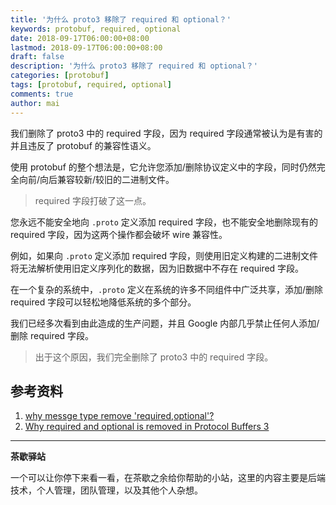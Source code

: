 ```yaml
---
title: '为什么 proto3 移除了 required 和 optional？'
keywords: protobuf, required, optional
date: 2018-09-17T06:00:00+08:00
lastmod: 2018-09-17T06:00:00+08:00
draft: false
description: '为什么 proto3 移除了 required 和 optional？'
categories: [protobuf]
tags: [protobuf, required, optional]
comments: true
author: mai
---
```


我们删除了 proto3 中的 required 字段，因为 required 字段通常被认为是有害的并且违反了 protobuf 的兼容性语义。

使用 protobuf 的整个想法是，它允许您添加/删除协议定义中的字段，同时仍然完全向前/向后兼容较新/较旧的二进制文件。
>required 字段打破了这一点。

您永远不能安全地向 `.proto` 定义添加 required 字段，也不能安全地删除现有的 required 字段，因为这两个操作都会破坏 wire 兼容性。

例如，如果向 `.proto` 定义添加 required 字段，则使用旧定义构建的二进制文件将无法解析使用旧定义序列化的数据，因为旧数据中不存在 required 字段。

在一个复杂的系统中，`.proto` 定义在系统的许多不同组件中广泛共享，添加/删除 required 字段可以轻松地降低系统的多个部分。

我们已经多次看到由此造成的生产问题，并且 Google 内部几乎禁止任何人添加/删除 required 字段。
>出于这个原因，我们完全删除了 proto3 中的 required 字段。

## 参考资料

1. [why messge type remove 'required,optional'?](https://github.com/protocolbuffers/protobuf/issues/2497)
2. [Why required and optional is removed in Protocol Buffers 3](https://stackoverflow.com/questions/31801257/why-required-and-optional-is-removed-in-protocol-buffers-3)

----

**茶歇驿站**

一个可以让你停下来看一看，在茶歇之余给你帮助的小站，这里的内容主要是后端技术，个人管理，团队管理，以及其他个人杂想。


